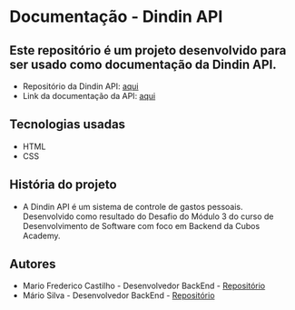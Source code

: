 # Documentação - Dindin API

## Este repositório é um projeto desenvolvido para ser usado como documentação da Dindin API.
- Repositório da Dindin API: <a href="https://github.com/mfcastilho/dindin-api" target="_blank">aqui</a>
- Link da documentação da API: <a href="https://mfcastilho.github.io/dindin-api-documentacao/" target="_blank">aqui</a>

## Tecnologias usadas
- HTML
- CSS
  
## História do projeto
- A Dindin API é um sistema de controle de gastos pessoais. Desenvolvido como resultado do Desafio do Módulo 3 do curso de Desenvolvimento de Software com foco em Backend da Cubos Academy.
  
## Autores
- Mario Frederico Castilho - Desenvolvedor BackEnd - <a href="https://github.com/mfcastilho" target="_blank">Repositório</a>
- Mário Silva - Desenvolvedor BackEnd - <a href="https://github.com/mariosilva81" target="_blank">Repositório</a>

